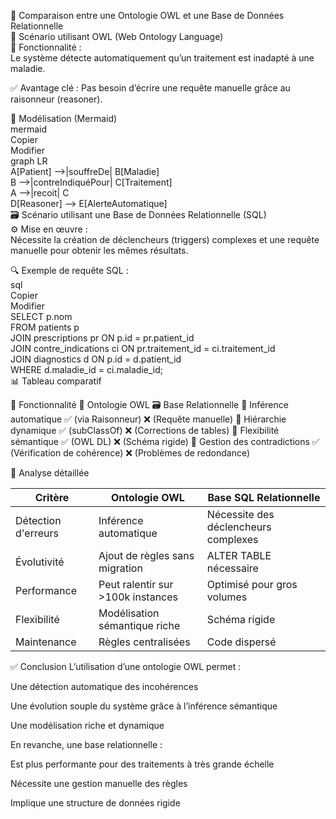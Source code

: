 🧠 Comparaison entre une Ontologie OWL et une Base de Données Relationnelle  
📘 Scénario utilisant OWL (Web Ontology Language)   
🎯 Fonctionnalité :  
Le système détecte automatiquement qu’un traitement est inadapté à une maladie.   

✅ Avantage clé : Pas besoin d’écrire une requête manuelle grâce au raisonneur (reasoner).  

🧩 Modélisation (Mermaid)  
mermaid    
Copier  
Modifier  
graph LR  
    A[Patient] -->|souffreDe| B[Maladie]  
    B -->|contreIndiquéPour| C[Traitement]  
    A -->|recoit| C  
    D[Reasoner] --> E[AlerteAutomatique]  
🗃️ Scénario utilisant une Base de Données Relationnelle (SQL)  
⚙️ Mise en œuvre :   
Nécessite la création de déclencheurs (triggers) complexes et une requête manuelle pour obtenir les mêmes résultats.  

🔍 Exemple de requête SQL :  
sql  
Copier  
Modifier  
SELECT p.nom  
FROM patients p  
JOIN prescriptions pr ON p.id = pr.patient_id  
JOIN contre_indications ci ON pr.traitement_id = ci.traitement_id  
JOIN diagnostics d ON p.id = d.patient_id  
WHERE d.maladie_id = ci.maladie_id;  
📊 Tableau comparatif  


🧩 Fonctionnalité	🧠 Ontologie OWL	🗃️ Base Relationnelle
🤖 Inférence automatique	✅ (via Raisonneur)	❌ (Requête manuelle)
🧬 Hiérarchie dynamique	✅ (subClassOf)	❌ (Corrections de tables)
🧠 Flexibilité sémantique	✅ (OWL DL)	❌ (Schéma rigide)
🚨 Gestion des contradictions	✅ (Vérification de cohérence)	❌ (Problèmes de redondance)


🔎 Analyse détaillée  


| Critère                        | Ontologie OWL                       | Base SQL Relationnelle         |
|---------------------------------|--------------------------------------|--------------------------------|
| Détection d'erreurs            | Inférence automatique               | Nécessite des déclencheurs complexes |
| Évolutivité                    | Ajout de règles sans migration      | ALTER TABLE nécessaire         |
| Performance                    | Peut ralentir sur >100k instances    | Optimisé pour gros volumes    |
| Flexibilité                    | Modélisation sémantique riche       | Schéma rigide                 |
| Maintenance                    | Règles centralisées                 | Code dispersé                 |
✅ Conclusion
L’utilisation d’une ontologie OWL permet :  

Une détection automatique des incohérences  

Une évolution souple du système grâce à l’inférence sémantique  

Une modélisation riche et dynamique  

En revanche, une base relationnelle :  

Est plus performante pour des traitements à très grande échelle  

Nécessite une gestion manuelle des règles  

Implique une structure de données rigide  

